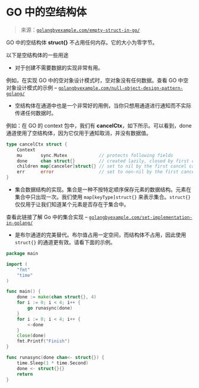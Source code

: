 <!--yml

分类：未分类

日期：2024-10-13 06:05:23

-->

# GO 中的空结构体

> 来源：[`golangbyexample.com/empty-struct-in-go/`](https://golangbyexample.com/empty-struct-in-go/)

GO 中的空结构体 **struct{}** 不占用任何内存。它的大小为零字节。

以下是空结构体的一些用途

+   对于创建不需要数据的实现非常有用。

例如，在实现 GO 中的空对象设计模式时，空对象没有任何数据。查看 GO 中空对象设计模式的示例 – [`golangbyexample.com/null-object-design-pattern-golang/`](https://golangbyexample.com/null-object-design-pattern-golang/)

+   空结构体在通道中也是一个非常好的用例，当你只想用通道进行通知而不实际传递任何数据时。

例如：在 GO 的 context 包中，我们有 **cancelCtx**，如下所示。可以看到，done 通道使用了空结构体，因为它仅用于通知取消，并没有数据值。

```go
type cancelCtx struct {
    Context
    mu       sync.Mutex            // protects following fields
    done     chan struct{}         // created lazily, closed by first cancel call
    children map[canceler]struct{} // set to nil by the first cancel call
    err      error                 // set to non-nil by the first cancel call
}
```

+   集合数据结构的实现。集合是一种不按特定顺序保存元素的数据结构。元素在集合中只出现一次。我们使用 `map[keyType]struct{}` 来表示集合。`struct{}` 仅仅用于让我们知道某个元素是否存在于集合中。

查看此链接了解 Go 中的集合实现 – [`golangbyexample.com/set-implementation-in-golang/`](https://golangbyexample.com/set-implementation-in-golang/)

+   是布尔通道的完美替代。布尔值占用一定空间，而结构体不占用，因此使用 `struct{}` 的通道更有效。请看下面的示例。

```go
package main

import (
    "fmt"
    "time"
)

func main() {
    done := make(chan struct{}, 4)
    for i := 0; i < 4; i++ {
        go runasync(done)
    }
    for i := 0; i < 4; i++ {
        <-done
    }
    close(done)
    fmt.Printf("Finish")
}

func runasync(done chan<- struct{}) {
    time.Sleep(1 * time.Second)
    done <- struct{}{}
    return
}
```
